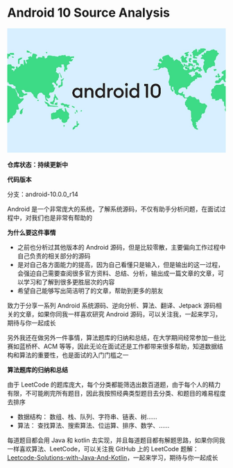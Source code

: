 # Android 10 Source Analysis

![](media/15911987213302.jpg)

**仓库状态：持续更新中**


**代码版本**

分支：android-10.0.0_r14

Android 是一个非常庞大的系统，了解系统源码，不仅有助手分析问题，在面试过程中，对我们也是非常有帮助的

**为什么要这件事情**

* 之前也分析过其他版本的 Android 源码，但是比较零散，主要偏向工作过程中自己负责的相关部分的源码
* 是对自己各方面能力的提高，因为自己看懂只是输入，但是输出的这一过程，会强迫自己需要查阅很多官方资料、总结、分析，输出成一篇文章的文章，可以学习和了解到很多更胜层次的内容
* 希望自己能够写出简洁明了的文章，帮助到更多的朋友

致力于分享一系列 Android 系统源码、逆向分析、算法、翻译、Jetpack  源码相关的文章，如果你同我一样喜欢研究 Android 源码，可以关注我，一起来学习，期待与你一起成长

另外我还在做另外一件事情，算法题库的归纳和总结，在大学期间经常参加一些比赛如蓝桥杯、ACM 等等，因此无论在面试还是工作都带来很多帮助，知道数据结构和算法的重要性，也是面试的入门门槛之一

**算法题库的归纳和总结**

由于 LeetCode 的题库庞大，每个分类都能筛选出数百道题，由于每个人的精力有限，不可能刷完所有题目，因此我按照经典类型题目去分类、和题目的难易程度去排序

* 数据结构： 数组、栈、队列、字符串、链表、树……
* 算法： 查找算法、搜索算法、位运算、排序、数学、……

每道题目都会用 Java 和 kotlin 去实现，并且每道题目都有解题思路，如果你同我一样喜欢算法、LeetCode，可以关注我 GitHub 上的 LeetCode 题解：[Leetcode-Solutions-with-Java-And-Kotlin](https://github.com/hi-dhl/Leetcode-Solutions-with-Java-And-Kotlin)，一起来学习，期待与你一起成长


